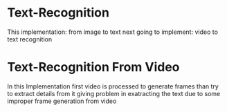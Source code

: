 # Text-Recognition
This implementation: from image to text
next going to implement: video to text recognition

# Text-Recognition From Video
In this Implementation first video is processed to generate frames than try to extract details from it
giving problem in exatracting the text due to some improper frame generation from video
